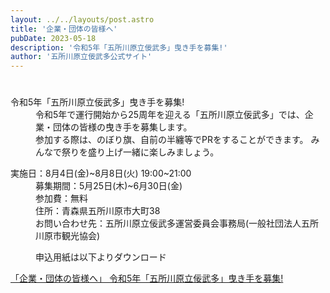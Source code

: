 ```yaml
---
layout: ../../layouts/post.astro
title: '企業・団体の皆様へ'
pubDate: 2023-05-18
description: '令和5年「五所川原立佞武多」曳き手を募集!'
author: '五所川原立佞武多公式サイト'
---
```


#  

<dl>
    <dt>令和5年「五所川原立佞武多」曳き手を募集!</dt>
    <dd>令和5年で運行開始から25周年を迎える「五所川原立佞武多」では、企業・団体の皆様の曳き手を募集します。</dd>
    <dd>参加する際は、のぼり旗、自前の半纏等でPRをすることができます。 みんなで祭りを盛り上げ一緒に楽しみましょう。</dd>
</dl>
<dl>
    <dt>実施日：8月4日(金)~8月8日(火) 19:00~21:00</dt>
    <dd>募集期間：5月25日(木)~6月30日(金)</dd>
    <dd>参加費：無料</dd>
    <dd>住所：青森県五所川原市大町38</dd>
    <dd>お問い合わせ先：五所川原立佞武多運営委員会事務局(一般社団法人五所川原市観光協会)</dd>
</dl>
<dl>
    <dd>申込用紙は以下よりダウンロード</dd>
</dl>
<a href="/file/hikitemoushikomi.pdf" target="_blank">「企業・団体の皆様へ」 令和5年「五所川原立佞武多」曳き手を募集!</a>